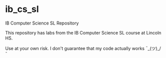 # ib_cs_sl
IB Computer Science SL Repository

This repository has labs from the IB Computer Science SL course at Lincoln HS.

Use at your own risk.
I don't guarantee that my code actually works ¯\_(ツ)_/¯
